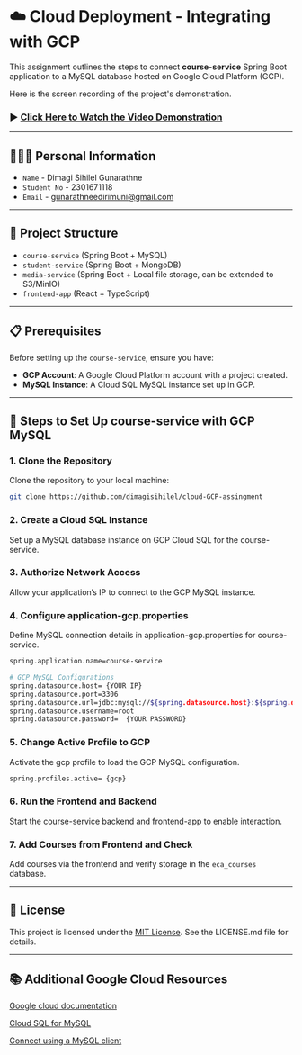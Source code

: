 
# ☁️ Cloud Deployment - Integrating with GCP

This assignment outlines the steps to connect **course-service** Spring Boot application to a MySQL database hosted on Google Cloud Platform (GCP).

Here is the screen recording of the project's demonstration.

### ▶️ **[Click Here to Watch the Video Demonstration](https://drive.google.com/file/d/18basFnJ-0iSLUoHp32yDujygQuJF5hSy/view?usp=sharing)**

---
## 🙋🏻‍♂️ Personal Information

- `Name` - Dimagi Sihilel Gunarathne
- `Student No` - 2301671118
- `Email` - gunarathneedirimuni@gmail.com

---

## 📂 Project Structure

- `course-service` (Spring Boot + MySQL)
- `student-service` (Spring Boot + MongoDB)
- `media-service` (Spring Boot + Local file storage, can be extended to S3/MinIO)
- `frontend-app` (React + TypeScript)

---

## 📋 Prerequisites

Before setting up the `course-service`, ensure you have:

- **GCP Account**: A Google Cloud Platform account with a project created.
- **MySQL Instance**: A Cloud SQL MySQL instance set up in GCP.

---

## 🚀 Steps to Set Up course-service with GCP MySQL

### 1. Clone the Repository
Clone the repository to your local machine:

```bash
git clone https://github.com/dimagisihilel/cloud-GCP-assingment
```

### 2. Create a Cloud SQL Instance
Set up a MySQL database instance on GCP Cloud SQL for the course-service.

### 3. Authorize Network Access
Allow your application’s IP to connect to the GCP MySQL instance.

### 4. Configure application-gcp.properties
Define MySQL connection details in application-gcp.properties for course-service.

```bash
spring.application.name=course-service

# GCP MySQL Configurations
spring.datasource.host= {YOUR IP}
spring.datasource.port=3306
spring.datasource.url=jdbc:mysql://${spring.datasource.host}:${spring.datasource.port}/eca_courses?createDatabaseIfNotExist=true
spring.datasource.username=root
spring.datasource.password=  {YOUR PASSWORD}
```

### 5. Change Active Profile to GCP
Activate the gcp profile to load the GCP MySQL configuration.

```bash
spring.profiles.active= {gcp}
```

### 6. Run the Frontend and Backend
Start the course-service backend and frontend-app to enable interaction.

### 7. Add Courses from Frontend and Check
Add courses via the frontend and verify storage in the `eca_courses` database.

---

## 📜 License

This project is licensed under the [MIT License](https://github.com/dimagisihilel/cloud-GCP-assingment/blob/master/LICENSE.md). See the LICENSE.md file for details.

---

## 📚 Additional Google Cloud Resources

[Google cloud documentation](https://cloud.google.com/docs)

[Cloud SQL for MySQL ](https://cloud.google.com/sql/docs/mysql)

[Connect using a MySQL client](https://cloud.google.com/sql/docs/mysql/connect-admin-ip)